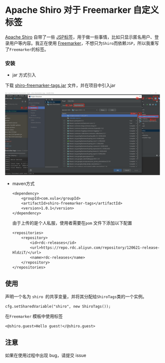 # Apache Shiro 对于 Freemarker 自定义标签

[Apache Shiro](http://shiro.apache.org/) 自带了一些 [JSP标签](http://shiro.apache.org/jsp-tag-library.html)，用于做一些事情，比如只显示匿名用户、登录用户等内容。我正在使用 [Freemarker](http://freemarker.sourceforge.net/)，不想只为`Shiro`而依赖`JSP`，所以我重写了`Freemarker`的标签。

### 安装

* jar 方式引入

下载 [shiro-freemarker-tags.jar](https://github.com/xla145/shiro-freemarker-tags/blob/1.0.0/dist/shiro-freemarker-tags-0.1-SNAPSHOT.jar) 文件，并在项目中引入jar

![](https://github.com/xla145/shiro-freemarker-tags/blob/1.0.0/img/20200508165957.png)

* maven方式

  ```
  <dependency>
      <groupId>com.xula</groupId>
      <artifactId>shiro-freemarker-tags</artifactId>
      <version>1.0.1</version>
  </dependency>
  ```
  
  由于上传的是个人私服，使用者需要在`pom` 文件下添加以下配置	
  
  ```
  <repositories>
      <repository>
          <id>rdc-releases</id>
          <url>https://repo.rdc.aliyun.com/repository/120621-release-HldziT/</url>
          <name>rdc-releases</name>
      </repository>
  </repositories>
  ```

## 使用

声明一个名为 `shiro `的共享变量，并将其分配给`ShiroTags`类的一个实例。

    cfg.setSharedVariable("shiro", new ShiroTags());

在`Freemarker` 模板中使用标签

    <@shiro.guest>Hello guest!</@shiro.guest>

## 注意

如果在使用过程中出现 bug，请提交 issue

